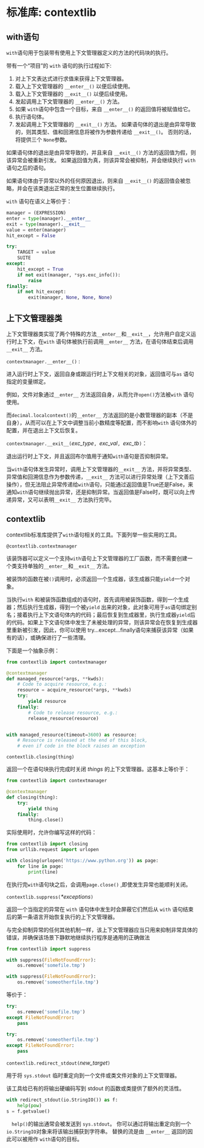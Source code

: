 # 标准库: contextlib
## with语句
`with`语句用于包装带有使用上下文管理器定义的方法的代码块的执行。

带有一个“项目”的 `with` 语句的执行过程如下:

1. 对上下文表达式进行求值来获得上下文管理器。
2. 载入上下文管理器的 `__enter__()` 以便后续使用。
3. 载入上下文管理器的 `__exit__()` 以便后续使用。
4. 发起调用上下文管理器的 `__enter__()` 方法。
5. 如果 `with`语句中包含一个目标，来自 `__enter__()` 的返回值将被赋值给它。
6. 执行语句体。
7. 发起调用上下文管理器的 `__exit__()` 方法。 如果语句体的退出是由异常导致的，则其类型、值和回溯信息将被作为参数传递给 `__exit__()`。 否则的话，将提供三个 `None`参数。

如果语句体的退出是由异常导致的，并且来自 `__exit__()` 方法的返回值为假，则该异常会被重新引发。 如果返回值为真，则该异常会被抑制，并会继续执行 `with` 语句之后的语句。

如果语句体由于异常以外的任何原因退出，则来自 `__exit__()` 的返回值会被忽略，并会在该类退出正常的发生位置继续执行。

`with` 语句在语义上等价于：

```python
manager = (EXPRESSION)
enter = type(manager).__enter__
exit = type(manager).__exit__
value = enter(manager)
hit_except = False

try:
    TARGET = value
    SUITE
except:
    hit_except = True
    if not exit(manager, *sys.exc_info()):
        raise
finally:
    if not hit_except:
        exit(manager, None, None, None)
```
## 上下文管理器类
上下文管理器类实现了两个特殊的方法`__enter__`和`__exit__`，允许用户自定义运行时上下文，在`with` 语句体被执行前调用`__enter__` 方法，在语句体结束后调用`__exit__` 方法。

`contextmanager.__enter__()` : 

进入运行时上下文，返回自身或跟运行时上下文相关的对象，返回值可与`as` 语句指定的变量绑定。

例如，文件对象通过`__enter__` 方法返回自身，从而允许`open()`方法被`with` 语句使用。

而`decimal.localcontext()`的`__enter__` 方法返回的是小数管理器的副本（不是自身），从而可以在上下文中调整当前小数精度等配置，而不影响`with` 语句体外的配置，并在退出上下文后恢复。

`contextmanager.__exit__(`*exc\_type*`, `*exc\_val*`, `*exc\_tb*`)`：

退出运行时上下文，并且返回布尔值用于通知`with`语句是否抑制异常。

当`with`语句体发生异常时，调用上下文管理器的`__exit__` 方法，并将异常类型、异常值和回溯信息作为参数传递，`__exit__` 方法可以进行异常处理（上下文善后操作），但无法阻止异常传递给`with`语句，只能通过返回值是True还是False，来通知`with`语句继续抛出异常，还是抑制异常。当返回值是False时，既可以向上传递异常，又可以表明`__exit__` 方法执行完毕。

## contextlib
contextlib标准库提供了`with`语句相关的工具。下面列举一些实用的工具。

`@contextlib.contextmanager`

该装饰器可以定义一个支持`with`语句上下文管理器的工厂函数，而不需要创建一个类支持单独的`__enter__`和`__exit__` 方法。

被装饰的函数在被`()`调用时，必须返回一个生成器，该生成器只能`yield`一个对象。

当执行`with` 和被装饰函数组成的语句时，首先调用被装饰函数，得到一个生成器；然后执行生成器，得到一个被`yield` 出来的对象，此对象可用于`as`语句绑定别名；接着执行上下文语句体内的代码；最后恢复到生成器里，执行生成器`yield`后的代码。如果上下文语句体中发生了未被处理的异常，则该异常会在恢复到生成器里重新被引发，因此，你可以使用 try...except...finally语句来捕获该异常（如果有的话），或确保进行了一些清理。

下面是一个抽象示例：

```python
from contextlib import contextmanager

@contextmanager
def managed_resource(*args, **kwds):
    # Code to acquire resource, e.g.:
    resource = acquire_resource(*args, **kwds)
    try:
        yield resource
    finally:
        # Code to release resource, e.g.:
        release_resource(resource)


with managed_resource(timeout=3600) as resource:
    # Resource is released at the end of this block,
    # even if code in the block raises an exception
```
`contextlib.closing(thing)`

返回一个在语句块执行完成时关闭 *things* 的上下文管理器。这基本上等价于：

```python
from contextlib import contextmanager

@contextmanager
def closing(thing):
    try:
        yield thing
    finally:
        thing.close()
```
实际使用时，允许你编写这样的代码：

```python
from contextlib import closing
from urllib.request import urlopen

with closing(urlopen('https://www.python.org')) as page:
    for line in page:
        print(line)
```
在执行完`with`语句块之后，会调用`page.close()` ,即使发生异常也能顺利关闭。

`contextlib.suppress(`*\*exceptions*`)`

返回一个当指定的异常在 `with` 语句体中发生时会屏蔽它们然后从 `with` 语句结束后的第一条语言开始恢复执行的上下文管理器。

与完全抑制异常的任何其他机制一样，该上下文管理器应当只用来抑制非常具体的错误，并确保该场景下静默地继续执行程序是通用的正确做法

```python
from contextlib import suppress

with suppress(FileNotFoundError):
    os.remove('somefile.tmp')

with suppress(FileNotFoundError):
    os.remove('someotherfile.tmp')
```
等价于：

```python
try:
    os.remove('somefile.tmp')
except FileNotFoundError:
    pass

try:
    os.remove('someotherfile.tmp')
except FileNotFoundError:
    pass
```
`contextlib.redirect_stdout(`*new\_target*`)`

用于将 `sys.stdout` 临时重定向到一个文件或类文件对象的上下文管理器。

该工具给已有的将输出硬编码写到 stdout 的函数或类提供了额外的灵活性。

```python
with redirect_stdout(io.StringIO()) as f:
    help(pow)
s = f.getvalue()
```
 `help()`的输出通常会被发送到 `sys.stdout`。 你可以通过将输出重定向到一个 `io.StringIO`对象来将该输出捕获到字符串。 替换的流是由 `__enter__` 返回的因此可以被用作 `with`语句的目标。